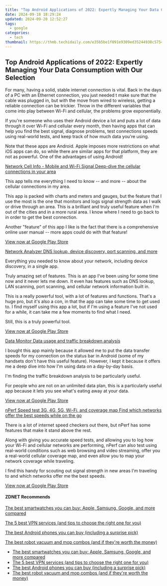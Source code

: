 ```yaml
---
title: "Top Android Applications of 2022: Expertly Managing Your Data Consumption with Our Selection"
date: 2024-09-18 18:29:24
updated: 2024-09-20 12:52:27
tags:
  - google
categories:
  - tech
thumbnail: https://thmb.techidaily.com/e35b5be1f091e9309ed35244938c575401125e5d762e94ab1bade24154e68d3e.jpg
---
```


## Top Android Applications of 2022: Expertly Managing Your Data Consumption with Our Selection

For many, having a solid, stable internet connection is vital. Back in the days of a PC with an Ethernet connection, you just needed t make sure that the cable was plugged in, but with the move from wired to wireless, getting a reliable connection can be trickier. Throw in the different variables that come into play between Wi-Fi and cellular, the problems grow exponentially.

If you're someone who uses their Android device a lot and puts a lot of data through it over Wi-Fi and cellular every month, then having apps that can help you find the best signal, diagnose problems, test connections speeds using real-world tests, and keep track of how much data you're using.

Note that these apps are Android. Apple imposes more restrictions on what iOS apps can do, so while there are similar apps for that platform, they are not as powerful. One of the advantages of using Android!

[Network Cell Info - Mobile and Wi-Fi Signal Deep-dive the cellular connections in your area](https://play.google.com/store/apps/details?id=com.wilysis.cellinfo) 

This app tells me everything I need to know -- and more -- about the cellular connections in my area. 

This app is packed with charts and meters and gauges, but the feature that I use the most is the one that monitors and logs signal strength data as I walk or drive through an area. This is a brilliant and truly useful feature when I'm out of the cities and in a more rural area. I know where I need to go back to in order to get the best connection.

Another "feature" of this app I like is the fact that there is a comprehensive online user manual -- more apps could do with that feature!

[View now at Google Play Store](https://play.google.com/store/apps/details?id=com.wilysis.cellinfo) 

[Network Analyzer DNS lookup, device discovery, port scanning, and more](https://play.google.com/store/apps/details?id=net.techet.netanalyzer.an) 

Everything you needed to know about your network, including device discovery, in a single app. 

Truly amazing set of features. This is an app I've been using for some time now and it never lets me down. It even has features such as DNS lookup, LAN scanning, port scanning, and cellular network information built in.

This is a really powerful tool, with a lot of features and functions. That's a huge pro, but it's also a con, in that the app can take some time to get used to. I find myself using this app a lot, but if I'm using a feature I've not used for a while, it can take me a few moments to find what I need.

Still, this is a truly powerful tool.

[View now at Google Play Store](https://play.google.com/store/apps/details?id=net.techet.netanalyzer.an) 

[Data Monitor Data usage and traffic breakdown analysis](https://play.google.com/store/apps/details?id=info.kfsoft.datamonitor) 

I bought this app mainly because it allowed me to put the data transfer speeds for my connection on the status bar in Android (some of my handsets don't have this useful feature). However, I kept it because it offers me a deep dive into how I'm using data on a day-by-day basis. 

I'm finding the traffic breakdown analysis to be particularly useful.

For people who are not on an unlimited data plan, this is a particularly useful app because it lets you see what's eating away at your data.

[View now at Google Play Store](https://play.google.com/store/apps/details?id=info.kfsoft.datamonitor) 

[nPerf Speed test 3G, 4G, 5G, Wi-Fi, and coverage map Find which networks offer the best speeds while on the go](https://play.google.com/store/apps/details?id=com.nperf.tester) 

There is a lot of internet speed checkers out there, but nPerf has some features that make it stand above the rest. 

Along with giving you accurate speed tests, and allowing you to log how your Wi-Fi and cellular networks are performing, nPerf can also test using real-world conditions such as web browsing and video streaming, offer you a real-world cellular coverage map, and even allow you to map your network coverage while traveling.

I find this handy for scouting out signal strength in new areas I'm traveling to and which networks offer me the best speeds.

[View now at Google Play Store](https://play.google.com/store/apps/details?id=com.nperf.tester) 

#### **ZDNET** Recommends

[The best smartwatches you can buy: Apple, Samsung, Google, and more compared](https://www.zdnet.com/article/best-smartwatch/ "The best smartwatches you can buy: Apple, Samsung, Google, and more compared")

[The 5 best VPN services (and tips to choose the right one for you)](https://www.zdnet.com/article/best-vpn/ "The 5 best VPN services (and tips to choose the right one for you)")

[The best Android phones you can buy (including a surprise pick)](https://www.zdnet.com/article/best-android-phone/ "The best Android phones you can buy (including a surprise pick)")

[The best robot vacuum and mop combos (and if they're worth the money)](https://www.zdnet.com/article/best-robot-vacuum-mop/ "The best robot vacuum and mop combos (and if they're worth the money)")

* [The best smartwatches you can buy: Apple, Samsung, Google, and more compared](https://www.zdnet.com/article/best-smartwatch/ "The best smartwatches you can buy: Apple, Samsung, Google, and more compared")
* [The 5 best VPN services (and tips to choose the right one for you)](https://www.zdnet.com/article/best-vpn/ "The 5 best VPN services (and tips to choose the right one for you)")
* [The best Android phones you can buy (including a surprise pick)](https://www.zdnet.com/article/best-android-phone/ "The best Android phones you can buy (including a surprise pick)")
* [The best robot vacuum and mop combos (and if they're worth the money)](https://www.zdnet.com/article/best-robot-vacuum-mop/ "The best robot vacuum and mop combos (and if they're worth the money)")

<ins class="adsbygoogle"
     style="display:block"
     data-ad-format="autorelaxed"
     data-ad-client="ca-pub-7571918770474297"
     data-ad-slot="1223367746"></ins>



<ins class="adsbygoogle"
     style="display:block"
     data-ad-client="ca-pub-7571918770474297"
     data-ad-slot="8358498916"
     data-ad-format="auto"
     data-full-width-responsive="true"></ins>
